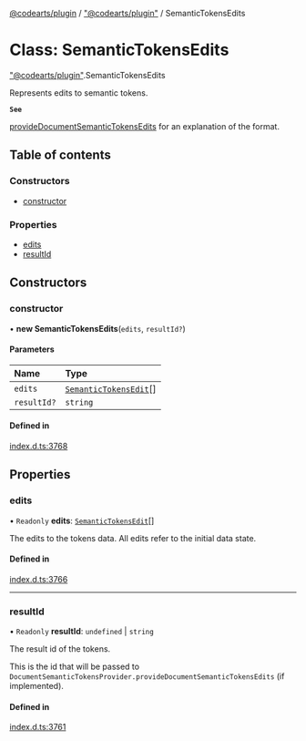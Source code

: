 [@codearts/plugin](../README.md) / ["@codearts/plugin"](../modules/_codearts_plugin_.md) / SemanticTokensEdits

# Class: SemanticTokensEdits

["@codearts/plugin"](../modules/_codearts_plugin_.md).SemanticTokensEdits

Represents edits to semantic tokens.

**`See`**

[provideDocumentSemanticTokensEdits](../interfaces/codearts_plugin_.DocumentSemanticTokensProvider.md#providedocumentsemantictokensedits) for an explanation of the format.

## Table of contents

### Constructors

- [constructor](codearts_plugin_.SemanticTokensEdits.md#constructor)

### Properties

- [edits](codearts_plugin_.SemanticTokensEdits.md#edits)
- [resultId](codearts_plugin_.SemanticTokensEdits.md#resultid)

## Constructors

### constructor

• **new SemanticTokensEdits**(`edits`, `resultId?`)

#### Parameters

| Name | Type |
| :------ | :------ |
| `edits` | [`SemanticTokensEdit`](codearts_plugin_.SemanticTokensEdit.md)[] |
| `resultId?` | `string` |

#### Defined in

[index.d.ts:3768](https://github.com/huaweicloud/cloudide-plugin-api/blob/4d28848/index.d.ts#L3768)

## Properties

### edits

• `Readonly` **edits**: [`SemanticTokensEdit`](codearts_plugin_.SemanticTokensEdit.md)[]

The edits to the tokens data.
All edits refer to the initial data state.

#### Defined in

[index.d.ts:3766](https://github.com/huaweicloud/cloudide-plugin-api/blob/4d28848/index.d.ts#L3766)

___

### resultId

• `Readonly` **resultId**: `undefined` \| `string`

The result id of the tokens.

This is the id that will be passed to `DocumentSemanticTokensProvider.provideDocumentSemanticTokensEdits` (if implemented).

#### Defined in

[index.d.ts:3761](https://github.com/huaweicloud/cloudide-plugin-api/blob/4d28848/index.d.ts#L3761)
